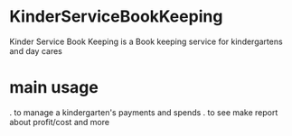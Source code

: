 # KinderServiceBookKeeping
Kinder Service Book Keeping is  a Book keeping service for kindergartens and day cares 

# main usage 
. to manage a kindergarten's payments and spends 
. to see make report about profit/cost 
and more 
